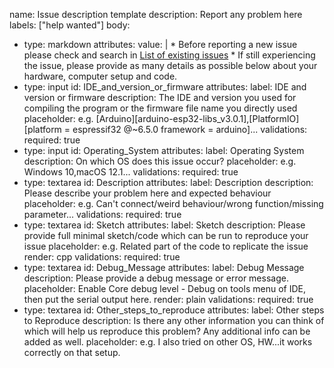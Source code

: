 name: Issue description template
description: Report any problem here
labels: ["help wanted"]
body:
  - type: markdown
    attributes:
      value: |
        * Before reporting a new issue please check and search in [List of existing issues](https://github.com/Xinyuan-LilyGO/T-Energy-S3?tab=readme-ov-file#faq) 
        * If still experiencing the issue, please provide as many details as possible below about your hardware, computer setup and code.
  - type: input
    id: IDE_and_version_or_firmware
    attributes:
      label: IDE and version or firmware
      description: The IDE and version you used for compiling the program or the firmware file name you directly used
      placeholder: e.g. [Arduino][arduino-esp32-libs_v3.0.1],[PlatformIO][platform = espressif32 @~6.5.0 framework = arduino]...
    validations:
      required: true
  - type: input
    id: Operating_System
    attributes:
      label: Operating System
      description: On which OS does this issue occur?
      placeholder: e.g. Windows 10,macOS 12.1...
    validations:
      required: true
  - type: textarea
    id: Description
    attributes:
      label: Description
      description: Please describe your problem here and expected behaviour
      placeholder: e.g. Can't connect/weird behaviour/wrong function/missing parameter...
    validations:
      required: true
  - type: textarea
    id: Sketch
    attributes:
      label: Sketch
      description: Please provide full minimal sketch/code which can be run to reproduce your issue
      placeholder: e.g. Related part of the code to replicate the issue
      render: cpp
    validations:
     required: true
  - type: textarea
    id: Debug_Message
    attributes:
      label: Debug Message
      description: Please provide a debug message or error message. 
      placeholder: Enable Core debug level - Debug on tools menu of IDE, then put the serial output here.
      render: plain
    validations:
      required: true      
  - type: textarea
    id: Other_steps_to_reproduce 
    attributes:
      label: Other steps to Reproduce 
      description: Is there any other information you can think of which will help us reproduce this problem? Any additional info can be added as well.
      placeholder: e.g. I also tried on other OS, HW...it works correctly on that setup.


